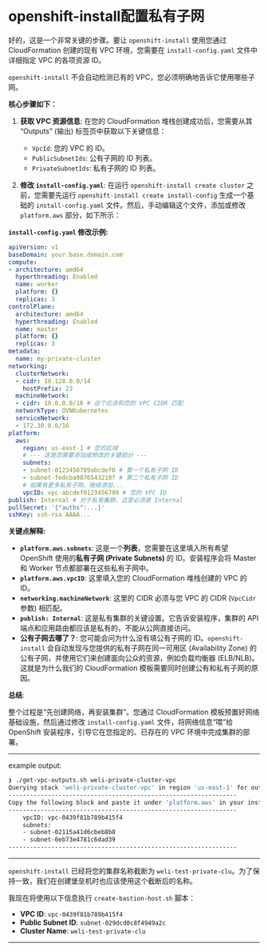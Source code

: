 # openshift-install配置私有子网

好的，这是一个非常关键的步骤。要让 `openshift-install` 使用您通过 CloudFormation 创建的现有 VPC 环境，您需要在 `install-config.yaml` 文件中详细指定 VPC 的各项资源 ID。

`openshift-install` 不会自动检测已有的 VPC，您必须明确地告诉它使用哪些子网。

**核心步骤如下：**

1. **获取 VPC 资源信息**: 在您的 CloudFormation 堆栈创建成功后，您需要从其 “Outputs” (输出) 标签页中获取以下关键信息：
    * `VpcId`: 您的 VPC 的 ID。
    * `PublicSubnetIds`: 公有子网的 ID 列表。
    * `PrivateSubnetIds`: 私有子网的 ID 列表。

2. **修改 `install-config.yaml`**: 在运行 `openshift-install create cluster` 之前，您需要先运行 `openshift-install create install-config` 生成一个基础的 `install-config.yaml` 文件。然后，手动编辑这个文件，添加或修改 `platform.aws` 部分，如下所示：

**`install-config.yaml` 修改示例:**

```yaml
apiVersion: v1
baseDomain: your.base.domain.com
compute:
- architecture: amd64
  hyperthreading: Enabled
  name: worker
  platform: {}
  replicas: 3
controlPlane:
  architecture: amd64
  hyperthreading: Enabled
  name: master
  platform: {}
  replicas: 3
metadata:
  name: my-private-cluster
networking:
  clusterNetwork:
  - cidr: 10.128.0.0/14
    hostPrefix: 23
  machineNetwork:
  - cidr: 10.0.0.0/16 # 这个应该和您的 VPC CIDR 匹配
  networkType: OVNKubernetes
  serviceNetwork:
  - 172.30.0.0/16
platform:
  aws:
    region: us-east-1 # 您的区域
    # --- 这是您需要添加或修改的关键部分 ---
    subnets:
    - subnet-0123456789abcdef0 # 第一个私有子网 ID
    - subnet-fedcba9876543210f # 第二个私有子网 ID
    # 如果有更多私有子网，继续添加...
    vpcID: vpc-abcdef0123456789 # 您的 VPC ID
publish: Internal # 对于私有集群，这里必须是 Internal
pullSecret: '{"auths":...}'
sshKey: ssh-rsa AAAA...
```

**关键点解释:**

* **`platform.aws.subnets`**: 这是一个**列表**，您需要在这里填入所有希望 OpenShift 使用的**私有子网 (Private Subnets)** 的 ID。安装程序会将 Master 和 Worker 节点都部署在这些私有子网中。
* **`platform.aws.vpcID`**: 这里填入您的 CloudFormation 堆栈创建的 VPC 的 ID。
* **`networking.machineNetwork`**: 这里的 CIDR 必须与您 VPC 的 CIDR (`VpcCidr` 参数) 相匹配。
* **`publish: Internal`**: 这是私有集群的关键设置。它告诉安装程序，集群的 API 端点和应用路由都应该是私有的，不能从公网直接访问。
* **公有子网去哪了？**: 您可能会问为什么没有填公有子网的 ID。`openshift-install` 会自动发现与您提供的私有子网在同一可用区 (Availability Zone) 的公有子网，并使用它们来创建面向公众的资源，例如负载均衡器 (ELB/NLB)。这就是为什么我们的 CloudFormation 模板需要同时创建公有和私有子网的原因。

**总结**:

整个过程是“先创建网络，再安装集群”。您通过 CloudFormation 模板预置好网络基础设施，然后通过修改 `install-config.yaml` 文件，将网络信息“喂”给 OpenShift 安装程序，引导它在您指定的、已存在的 VPC 环境中完成集群的部署。

---

example output:

```bash
❯ ./get-vpc-outputs.sh weli-private-cluster-vpc
Querying stack 'weli-private-cluster-vpc' in region 'us-east-1' for outputs...
----------------------------------------------------------------
Copy the following block and paste it under 'platform.aws' in your install-config.yaml
----------------------------------------------------------------
    vpcID: vpc-0439f81b789b415f4
    subnets:
    - subnet-02115a41d6cbeb8b8
    - subnet-0eb73e4781c6dad39
----------------------------------------------------------------
```

---

`openshift-install` 已经将您的集群名称截断为 `weli-test-private-clu`。为了保持一致，我们在创建堡垒机时也应该使用这个截断后的名称。

我现在将使用以下信息执行 `create-bastion-host.sh` 脚本：

- __VPC ID__: `vpc-0439f81b789b415f4`
- __Public Subnet ID__: `subnet-029dcd0c8f4949a2c`
- __Cluster Name__: `weli-test-private-clu`

---

